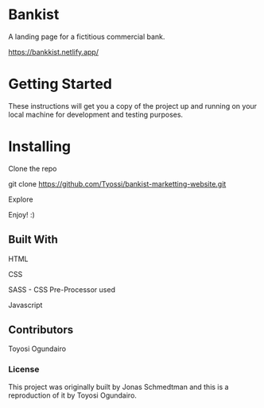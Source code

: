 # Bankist
A landing page for a fictitious commercial bank.

https://bankkist.netlify.app/

# Getting Started
These instructions will get you a copy of the project up and running on your local machine for development and testing purposes.

# Installing
Clone the repo

git clone https://github.com/Tyossi/bankist-marketting-website.git

Explore

Enjoy! :)
## Built With
HTML

CSS

SASS - CSS Pre-Processor used

Javascript

## Contributors
Toyosi Ogundairo
### License
This project was originally built by Jonas Schmedtman and this is a reproduction of it by Toyosi Ogundairo.

